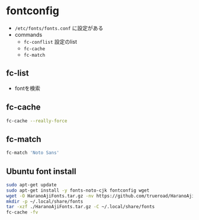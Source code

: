# fontconfig

* `/etc/fonts/fonts.conf` に設定がある
* commands
  * `fc-conflist` 設定のlist
  * `fc-cache`
  * `fc-match`

## fc-list

* fontを検索


## fc-cache

```sh
fc-cache --really-force
```

## fc-match

```sh
fc-match 'Noto Sans'
```

## Ubuntu font install

```sh
sudo apt-get update
sudo apt-get install -y fonts-noto-cjk fontconfig wget
wget -O HaranoAjiFonts.tar.gz -nv https://github.com/trueroad/HaranoAjiFonts/archive/refs/tags/20231009.tar.gz
mkdir -p ~/.local/share/fonts
tar -xzf ./HaranoAjiFonts.tar.gz -C ~/.local/share/fonts
fc-cache -fv
```
